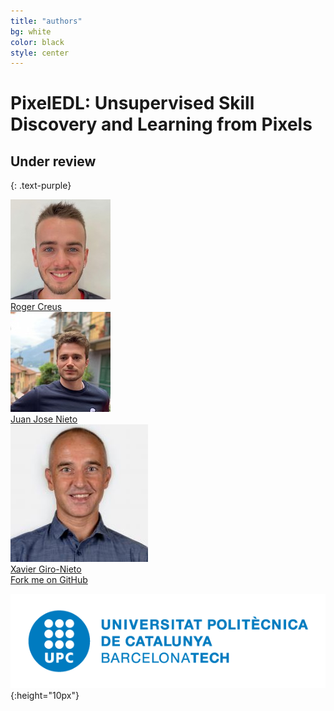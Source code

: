 ```yaml
---
title: "authors"
bg: white
color: black
style: center
---
```


# PixelEDL: Unsupervised Skill Discovery and Learning from Pixels
## Under review
{: .text-purple}

<div class="author">
    <a href="https://www.linkedin.com/in/roger-creus-castanyer/" target="_blank">
      <div class="authorphoto"><img src="./assets/RogerCreus-160x160.jpg"></div>
      <div>Roger Creus</div>
    </a>
</div>
<div class="author">
    <a href="https://www.linkedin.com/in/juan-jose-nieto-salas/" target="_blank">
      <div class="authorphoto"><img src="./assets/JuanjoNieto-160x160.jpg"></div>
      <div>Juan Jose Nieto</div>
    </a>
</div>
<div class="author">
    <a href="https://imatge.upc.edu/web/people/xavier-giro" target="_blank">
      <div class="authorphoto"><img src="./assets/XavierGiro-160x160.jpg"></div>
      <div>Xavier Giro-Nieto</div>
    </a>
</div>


<span id="forkongithub">
  <a href="{{ site.source_link }}" class="bg-blue">
    Fork me on GitHub
  </a>
</span>


![logos](./assets/upc-positiu.png){:height="10px"}

